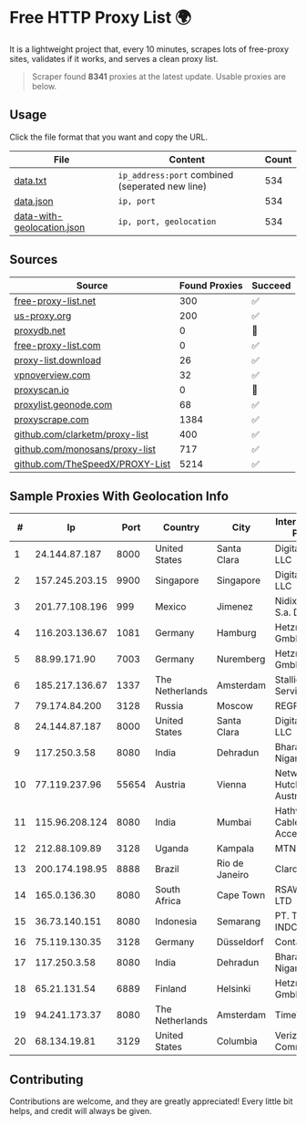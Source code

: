 
# Free HTTP Proxy List 🌍

It is a lightweight project that, every 10 minutes, scrapes lots of free-proxy sites, validates if it works, and serves a clean proxy list.


> Scraper found **8341** proxies at the latest update. Usable proxies are below.

## Usage

Click the file format that you want and copy the URL.


|File|Content|Count|
|----|-------|-----|
|[data.txt](https://raw.githubusercontent.com/themiralay/Proxy-List-World/master/data.txt)|`ip_address:port` combined (seperated new line)|534|
|[data.json](https://raw.githubusercontent.com/themiralay/Proxy-List-World/master/data.json)|`ip, port`|534|
|[data-with-geolocation.json](https://raw.githubusercontent.com/themiralay/Proxy-List-World/master/data-with-geolocation.json)|`ip, port, geolocation`|534|

## Sources

|Source|Found Proxies|Succeed|
|------|-------------|-------|
|[free-proxy-list.net](https://free-proxy-list.net)|300|✅|
|[us-proxy.org](https://www.us-proxy.org)|200|✅|
|[proxydb.net](http://proxydb.net)|0|🚫|
|[free-proxy-list.com](https://free-proxy-list.com/?page=&port=&type%5B%5D=http&type%5B%5D=https&up_time=0&search=Search)|0|✅|
|[proxy-list.download](https://www.proxy-list.download/HTTP)|26|✅|
|[vpnoverview.com](https://vpnoverview.com/privacy/anonymous-browsing/free-proxy-servers)|32|✅|
|[proxyscan.io](https://www.proxyscan.io)|0|🚫|
|[proxylist.geonode.com](https://proxylist.geonode.com/api/proxy-list?limit=300&page=1&sort_by=lastChecked&sort_type=desc&protocols=http,https)|68|✅|
|[proxyscrape.com](https://api.proxyscrape.com/v2/?request=displayproxies&protocol=http&timeout=10000&country=all&ssl=all&anonymity=all)|1384|✅|
|[github.com/clarketm/proxy-list](https://raw.githubusercontent.com/clarketm/proxy-list/master/proxy-list-raw.txt)|400|✅|
|[github.com/monosans/proxy-list](https://raw.githubusercontent.com/monosans/proxy-list/main/proxies/http.txt)|717|✅|
|[github.com/TheSpeedX/PROXY-List](https://raw.githubusercontent.com/TheSpeedX/PROXY-List/master/http.txt)|5214|✅|


## Sample Proxies With Geolocation Info

|#|Ip|Port|Country|City|Internet Service Provider|
|-|--|----|-------|----|-------------------------|
|1|24.144.87.187|8000|United States|Santa Clara|DigitalOcean, LLC|
|2|157.245.203.15|9900|Singapore|Singapore|DigitalOcean, LLC|
|3|201.77.108.196|999|Mexico|Jimenez|Nidix Networks S.a. De C.V.|
|4|116.203.136.67|1081|Germany|Hamburg|Hetzner Online GmbH|
|5|88.99.171.90|7003|Germany|Nuremberg|Hetzner Online GmbH|
|6|185.217.136.67|1337|The Netherlands|Amsterdam|Stallion Network Services Limited|
|7|79.174.84.200|3128|Russia|Moscow|REGRU-RC|
|8|24.144.87.187|8000|United States|Santa Clara|DigitalOcean, LLC|
|9|117.250.3.58|8080|India|Dehradun|Bharat Sanchar Nigam Ltd|
|10|77.119.237.96|55654|Austria|Vienna|Network of Hutchison Drei Austria GmbH|
|11|115.96.208.124|8080|India|Mumbai|Hathway IP over Cable Internet Access|
|12|212.88.109.89|3128|Uganda|Kampala|MTN Uganda|
|13|200.174.198.95|8888|Brazil|Rio de Janeiro|Claro S.A|
|14|165.0.136.30|8080|South Africa|Cape Town|RSAWEB (PTY) LTD|
|15|36.73.140.151|8080|Indonesia|Semarang|PT. TELKOM INDONESIA|
|16|75.119.130.35|3128|Germany|Düsseldorf|Contabo GmbH|
|17|117.250.3.58|8080|India|Dehradun|Bharat Sanchar Nigam Ltd|
|18|65.21.131.54|6889|Finland|Helsinki|Hetzner Online GmbH|
|19|94.241.173.37|8080|The Netherlands|Amsterdam|TimeWeb Ltd.|
|20|68.134.19.81|3129|United States|Columbia|Verizon Communications|



## Contributing

Contributions are welcome, and they are greatly appreciated! Every
little bit helps, and credit will always be given.

